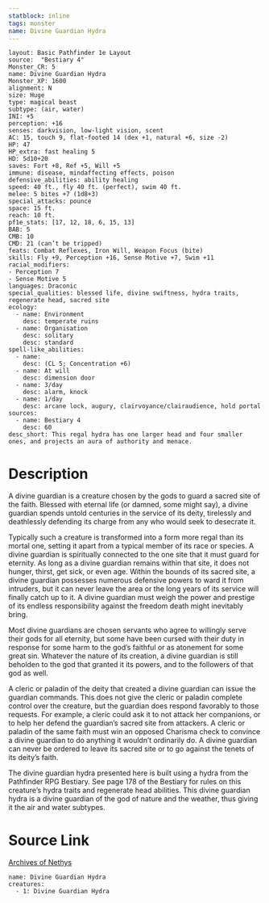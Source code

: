 ```yaml
---
statblock: inline
tags: monster
name: Divine Guardian Hydra
---
```

```statblock
layout: Basic Pathfinder 1e Layout
source:  "Bestiary 4"
Monster_CR: 5
name: Divine Guardian Hydra
Monster_XP: 1600
alignment: N
size: Huge
type: magical beast
subtype: (air, water)
INI: +5
perception: +16
senses: darkvision, low-light vision, scent
AC: 15, touch 9, flat-footed 14 (dex +1, natural +6, size -2)
HP: 47
HP_extra: fast healing 5
HD: 5d10+20
saves: Fort +8, Ref +5, Will +5
immune: disease, mindaffecting effects, poison
defensive_abilities: ability healing
speed: 40 ft., fly 40 ft. (perfect), swim 40 ft.
melee: 5 bites +7 (1d8+3)
special_attacks: pounce
space: 15 ft.
reach: 10 ft.
pf1e_stats: [17, 12, 18, 6, 15, 13]
BAB: 5
CMB: 10
CMD: 21 (can’t be tripped)
feats: Combat Reflexes, Iron Will, Weapon Focus (bite)
skills: Fly +9, Perception +16, Sense Motive +7, Swim +11
racial_modifiers:
- Perception 7
- Sense Motive 5
languages: Draconic
special_qualities: blessed life, divine swiftness, hydra traits, regenerate head, sacred site
ecology:
  - name: Environment
    desc: temperate ruins
  - name: Organisation
    desc: solitary
    desc: standard
spell-like_abilities:
  - name:
    desc: (CL 5; Concentration +6)
  - name: At will
    desc: dimension door
  - name: 3/day
    desc: alarm, knock
  - name: 1/day
    desc: arcane lock, augury, clairvoyance/clairaudience, hold portal
sources:
  - name: Bestiary 4
    desc: 60
desc_short: This regal hydra has one larger head and four smaller ones, and projects an aura of authority and menace.
```
# Description
A divine guardian is a creature chosen by the gods to guard a sacred site of the faith. Blessed with eternal life (or damned, some might say), a divine guardian spends untold centuries in the service of its deity, tirelessly and deathlessly defending its charge from any who would seek to desecrate it.

Typically such a creature is transformed into a form more regal than its mortal one, setting it apart from a typical member of its race or species. A divine guardian is spiritually connected to the one site that it must guard for eternity. As long as a divine guardian remains within that site, it does not hunger, thirst, get sick, or even age. Within the bounds of its sacred site, a divine guardian possesses numerous defensive powers to ward it from intruders, but it can never leave the area or the long years of its service will finally catch up to it. A divine guardian must weigh the power and prestige of its endless responsibility against the freedom death might inevitably bring.

Most divine guardians are chosen servants who agree to willingly serve their gods for all eternity, but some have been cursed with their duty in response for some harm to the god’s faithful or as atonement for some great sin. Whatever the nature of its creation, a divine guardian is still beholden to the god that granted it its powers, and to the followers of that god as well.

A cleric or paladin of the deity that created a divine guardian can issue the guardian commands. This does not give the cleric or paladin complete control over the creature, but the guardian does respond favorably to those requests. For example, a cleric could ask it to not attack her companions, or to help her defend the guardian’s sacred site from attackers. A cleric or paladin of the same faith must win an opposed Charisma check to convince a divine guardian to do anything it wouldn’t ordinarily do. A divine guardian can never be ordered to leave its sacred site or to go against the tenets of its deity’s faith.

The divine guardian hydra presented here is built using a hydra from the Pathfinder RPG Bestiary. See page 178 of the Bestiary for rules on this creature’s hydra traits and regenerate head abilities. This divine guardian hydra is a divine guardian of the god of nature and the weather, thus giving it the air and water subtypes.
# Source Link
[Archives of Nethys](https://aonprd.com/MonsterDisplay.aspx?ItemName=Divine%20Guardian%20Hydra)
```encounter-table
name: Divine Guardian Hydra
creatures:
  - 1: Divine Guardian Hydra
```

